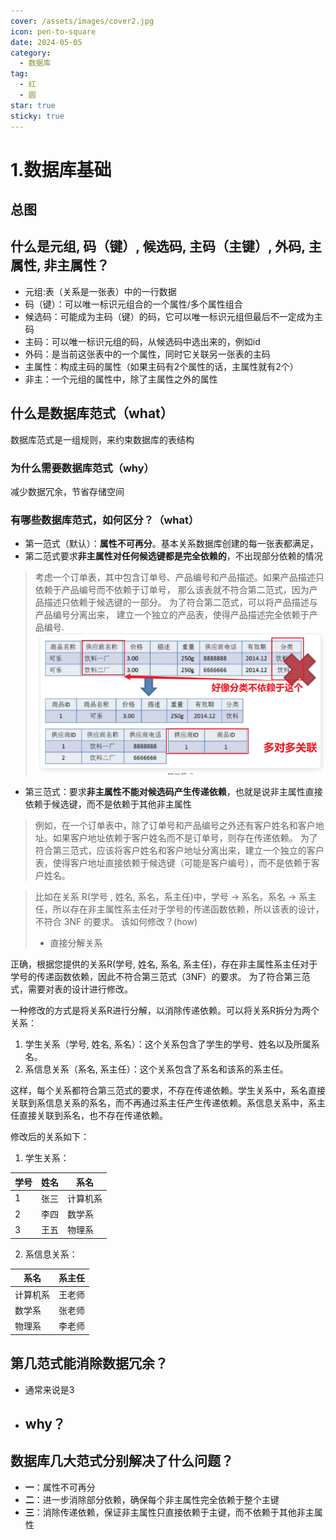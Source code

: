 ```yaml
---
cover: /assets/images/cover2.jpg
icon: pen-to-square
date: 2024-05-05
category:
  - 数据库
tag:
  - 红
  - 圆
star: true
sticky: true
---
```


# 1.数据库基础

## 总图

## 什么是元组, 码（键）, 候选码, 主码（主键）, 外码, 主属性, 非主属性？
- 元组:表（关系是一张表）中的一行数据
- 码（键）：可以唯一标识元组合的一个属性/多个属性组合
- 候选码：可能成为主码（键）的码，它可以唯一标识元组但最后不一定成为主码
- 主码：可以唯一标识元组的码，从候选码中选出来的，例如id
- 外码：是当前这张表中的一个属性，同时它关联另一张表的主码
- 主属性：构成主码的属性（如果主码有2个属性的话，主属性就有2个）
- 非主：一个元组的属性中，除了主属性之外的属性

## 什么是数据库范式（what）
数据库范式是一组规则，来约束数据库的表结构

### 为什么需要数据库范式（why）
减少数据冗余，节省存储空间

### 有哪些数据库范式，如何区分？（what）
- 第一范式（默认）：**属性不可再分**。基本关系数据库创建的每一张表都满足，
- 第二范式要求**非主属性对任何候选键都是完全依赖的**，不出现部分依赖的情况
> 考虑一个订单表，其中包含订单号、产品编号和产品描述。如果产品描述只依赖于产品编号而不依赖于订单号，
> 那么该表就不符合第二范式，因为产品描述只依赖于候选键的一部分。
> 为了符合第二范式，可以将产品描述与产品编号分离出来，
> 建立一个独立的产品表，使得产品描述完全依赖于产品编号.
![img.png](img.png)
- 第三范式：要求**非主属性不能对候选码产生传递依赖**，也就是说非主属性直接依赖于候选键，而不是依赖于其他非主属性
> 例如，在一个订单表中，除了订单号和产品编号之外还有客户姓名和客户地址。如果客户地址依赖于客户姓名而不是订单号，则存在传递依赖。
> 为了符合第三范式，应该将客户姓名和客户地址分离出来，建立一个独立的客户表，使得客户地址直接依赖于候选键（可能是客户编号），而不是依赖于客户姓名。

>比如在关系 R(学号 , 姓名, 系名，系主任)中，学号 → 系名，系名 → 系主任，所以存在非主属性系主任对于学号的传递函数依赖，所以该表的设计，不符合 3NF 的要求。
> 该如何修改？(how)
>- 直接分解关系
> 
正确，根据您提供的关系R(学号, 姓名, 系名, 系主任)，存在非主属性系主任对于学号的传递函数依赖，因此不符合第三范式（3NF）的要求。
为了符合第三范式，需要对表的设计进行修改。

一种修改的方式是将关系R进行分解，以消除传递依赖。可以将关系R拆分为两个关系：

1. 学生关系（学号, 姓名, 系名）：这个关系包含了学生的学号、姓名以及所属系名。
2. 系信息关系（系名, 系主任）：这个关系包含了系名和该系的系主任。

这样，每个关系都符合第三范式的要求，不存在传递依赖。学生关系中，系名直接关联到系信息关系的系名，而不再通过系主任产生传递依赖。系信息关系中，系主任直接关联到系名，也不存在传递依赖。

修改后的关系如下：

1. 学生关系：

| 学号 | 姓名 | 系名  |
|------|------|-------|
| 1    | 张三 | 计算机系 |
| 2    | 李四 | 数学系  |
| 3    | 王五 | 物理系  |

2. 系信息关系：

| 系名   | 系主任 |
|--------|--------|
| 计算机系 | 王老师  |
| 数学系  | 张老师  |
| 物理系  | 李老师  |

## 第几范式能消除数据冗余？
- 通常来说是3
- why？
  - 
## 数据库几大范式分别解决了什么问题？
- **一**：属性不可再分
- **二**：进一步消除部分依赖，确保每个非主属性完全依赖于整个主键
- **三**：消除传递依赖，保证非主属性只直接依赖于主键，而不依赖于其他非主属性
